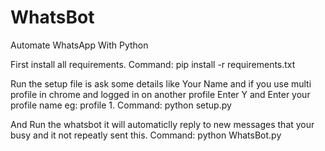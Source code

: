 # WhatsBot
Automate WhatsApp With Python

First install all requirements.
Command: pip install -r requirements.txt

Run the setup file is ask some details like
Your Name and if you use multi profile in chrome and logged in on another profile Enter Y and Enter your profile name eg: profile 1.
Command: python setup.py

And Run the whatsbot it will automaticlly reply to new messages that your busy and it not repeatly sent this.
Command: python WhatsBot.py
